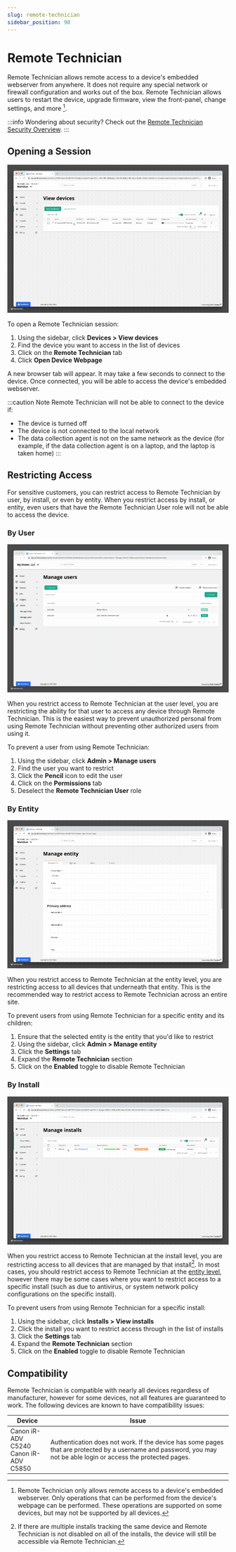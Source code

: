 ```yaml
---
slug: remote-technician
sidebar_position: 90
---
```


# Remote Technician
Remote Technician allows remote access to a device's embedded webserver from anywhere. It does not require any special network or firewall configuration and works out of the box. Remote Technician allows users to restart the device, upgrade firmware, view the front-panel, change settings, and more [^1].

:::info
Wondering about security? Check out the [Remote Technician Security Overview](../security/remote-technician.md).
:::

## Opening a Session
![](../images/remote-technician-start.gif)

To open a Remote Technician session:
1. Using the sidebar, click **Devices > View devices**
2. Find the device you want to access in the list of devices
3. Click on the **Remote Technician** tab
4. Click **Open Device Webpage**

A new browser tab will appear. It may take a few seconds to connect to the device. Once connected, you will be able to access the device's embedded webserver.

:::caution Note
Remote Technician will not be able to connect to the device if:
* The device is turned off
* The device is not connected to the local network
* The data collection agent is not on the same network as the device (for example, if the data collection agent is on a laptop, and the laptop is taken home)
:::

## Restricting Access
For sensitive customers, you can restrict access to Remote Technician by user, by install, or even by entity. When you restrict access by install, or entity, even users that have the Remote Technician User role will not be able to access the device.

### By User
![](../images/remote-technician-restrict-access-user.gif)

When you restrict access to Remote Technician at the user level, you are restricting the ability for that user to access any device through Remote Technician. This is the easiest way to prevent unauthorized personal from using Remote Technician without preventing other authorized users from using it.

To prevent a user from using Remote Technician:
1. Using the sidebar, click **Admin > Manage users**
2. Find the user you want to restrict
3. Click the **Pencil** icon to edit the user
4. Click on the **Permissions** tab
5. Deselect the **Remote Technician User** role

### By Entity
![](../images/remote-technician-restrict-access-entity.gif)

When you restrict access to Remote Technician at the entity level, you are restricting access to all devices that underneath that entity. This is the recommended way to restrict access to Remote Technician across an entire site.

To prevent users from using Remote Technician for a specific entity and its children:
1. Ensure that the selected entity is the entity that you'd like to restrict
2. Using the sidebar, click **Admin > Manage entity**
3. Click the **Settings** tab
4. Expand the **Remote Technician** section
5. Click on the **Enabled** toggle to disable Remote Technician

### By Install
![](../images/remote-technician-restrict-access-install.gif)

When you restrict access to Remote Technician at the install level, you are restricting access to all devices that are managed by that install[^2]. In most cases, you should restrict access to Remote Technician at the [entity level](#by-entity), however there may be some cases where you want to restrict access to a specific install (such as due to antivirus, or system network policy configurations on the specific install).

To prevent users from using Remote Technician for a specific install:
1. Using the sidebar, click **Installs > View installs**
2. Click the install you want to restrict access through in the list of installs
3. Click the **Settings** tab
4. Expand the **Remote Technician** section
5. Click on the **Enabled** toggle to disable Remote Technician

## Compatibility
Remote Technician is compatible with nearly all devices regardless of manufacturer, however for some devices, not all features are guaranteed to work. The following devices are known to have compatibility issues:

| Device                                     | Issue                                                                                                                                                              |
|--------------------------------------------|--------------------------------------------------------------------------------------------------------------------------------------------------------------------|
| Canon iR-ADV C5240<br/> Canon iR-ADV C5850 | Authentication does not work. If the device has some pages that are protected by a username and password, you may not be able login or access the protected pages. |

[^1]: Remote Technician only allows remote access to a device's embedded webserver. Only operations that can be performed from the device's webpage can be performed. These operations are supported on some devices, but may not be supported by all devices.
[^2]: If there are multiple installs tracking the same device and Remote Technician is not disabled on all of the installs, the device will still be accessible via Remote Technician.